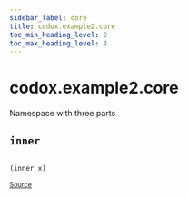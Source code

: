 ```yaml
---
sidebar_label: core
title: codox.example2.core
toc_min_heading_level: 2
toc_max_heading_level: 4
---
```


# <a name="codox.example2.core">codox.example2.core</a>


Namespace with three parts




## <a name="codox.example2.core/inner">`inner`</a><a name="codox.example2.core/inner"></a>
``` clojure

(inner x)
```

<p><sub><a href="https://github.com/weavejester/codox/blob/master/example/src/clojure/codox/example2/core.clj#L4-L4">Source</a></sub></p>
